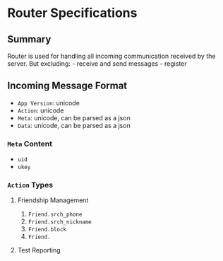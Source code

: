 Router Specifications
========

## Summary

Router is used for handling all incoming communication received by the server. But excluding:
    - receive and send messages
    - register
    
    
## Incoming Message Format
- `App Version`: unicode
- `Action`: unicode
- `Meta`: unicode, can be parsed as a json
- `Data`: unicode, can be parsed as a json


### `Meta` Content
- `uid`
- `ukey`

### `Action` Types
1. Friendship Management
    1. `Friend.srch_phone`
    2. `Friend.srch_nickname`
    3. `Friend.block`
    4. `Friend.`
    
2. Test Reporting




